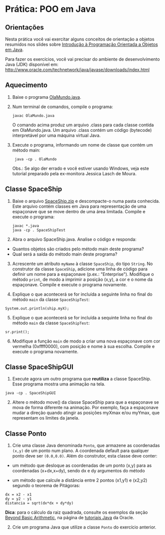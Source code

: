 # Prática: POO em Java



## Orientações 

Nesta prática você vai exercitar alguns conceitos de orientação a objetos resumidos nos slides sobre [Introdução à Programação Orientada a Objetos em Java](../../slides/slides-introducao-java-2016a.pdf). 

Para fazer os exercícios, você vai precisar do ambiente de desenvolvimento Java (JDK) disponível em: http://www.oracle.com/technetwork/java/javase/downloads/index.html


## Aquecimento


1. Baixe o programa [OlaMundo.java](OlaMundo.java).

2. Num terminal de comandos, compile o programa:

   ```
   javac OlaMundo.java
   ```
   O comando acima produz um arquivo .class para cada classe contida em OlaMundo.java. Um arquivo .class contém um código (bytecode) interpretável por uma máquina virtual Java.

3. Execute o programa, informando um nome de classe que contém um método main:

   ```
    java -cp . OlaMundo
   ```
   Obs.: Se algo der errado e você estiver usando Windows, veja este tutorial preparado pela ex-monitora Jessica Lasch de Moura. 




## Classe SpaceShip

 
 
 

1. Baixe o arquivo [SpaceShip.zip](../src/java/SpaceShip.zip) e descompacte-o numa pasta conhecida. Este arquivo contém classes em Java para representação de uma espaçonave que se move dentro de uma área limitada. Compile e execute o programa:
   
   ```
   javac *.java
   java -cp . SpaceShipTest
   ```

2. Abra o arquivo SpaceShip.java. Analise o código e responda:
 - Quantos objetos são criados pelo método main deste programa?
 - Qual será a saída do método main deste programa? 

3. Acrescente um atributo `myName` à classe `SpaceShip`, do tipo `String`. No construtor da classe `SpaceShip`, adicione uma linha de código para definir um nome para a espaçonave (p.ex.: "Enterprise"). Modifique o método `print`, de modo a imprimir a posição (x,y), a cor e o nome da espaçonave. Compile e execute o programa novamente.

4. Explique o que acontecerá se for incluída a seguinte linha no final do método `main` da classe `SpaceShipTest`:
``` 
System.out.println(ship.myX);
```

5. Explique o que acontecerá se for incluída a sequinte linha no final do método `main` da classe `SpaceShipTest`:
```
sr.print();
```

6. Modifique a função `main` de modo a criar uma nova espaçonave com cor vermelha (0xffff0000), com posição e nome à sua escolha. Compile e execute o programa novamente.




## Classe SpaceShipGUI

1. Execute agora um outro programa que **reutiliza** a classe SpaceShip. Esse programa mostra uma animação na tela.
```
java -cp . SpaceShipGUI
```

2. Altere o método move() da classe SpaceShip para que a espaçonave se mova de forma diferente na animação. Por exemplo, faça a espaçonave mudar a direção quando atingir as posições myXmax e/ou myYmax, que representam os limites da janela.


## Classe Ponto 

1. Crie uma classe Java denominada ``Ponto``, que armazene as coordenadas ``(x,y)`` de um ponto num plano. A coordenada default para qualquer ponto deve ser ``(0.0,0.0)``. Além do construtor, esta classe deve conter:

 - um método que desloque as coordenadas de um ponto (x,y) para as coordenadas (x+dx,x+dy), sendo dx e dy argumentos do método

 - um método que calcule a distância entre 2 pontos (x1,y1) e (x2,y2) segundo o teorema de Pitágoras: 
```
dx = x2 - x1
dy = y2 - y1
distancia = sqrt(dx*dx + dy*dy)
```
**Dica**: para o cálculo da raiz quadrada, consulte os exemplos da seção [Beyond Basic Arithmetic](http://download.oracle.com/javase/tutorial/java/data/beyondmath.html), na página de [tutoriais Java](http://download.oracle.com/javase/tutorial/) da Oracle. 

2. Crie um programa Java que utilize a classe `Ponto` do exercício anterior.

 
 
 
